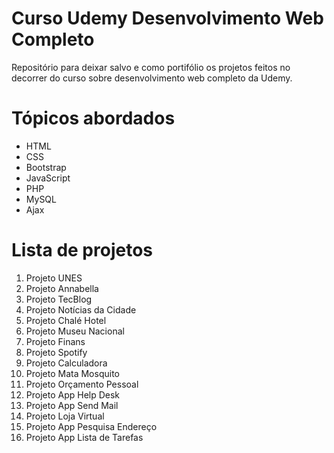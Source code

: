 # Curso Udemy Desenvolvimento Web Completo

Repositório para deixar salvo e como portifólio os projetos feitos no decorrer do curso sobre desenvolvimento web completo da Udemy.

# Tópicos abordados

  - HTML
  - CSS
  - Bootstrap
  - JavaScript
  - PHP
  - MySQL
  - Ajax

# Lista de projetos


1. Projeto UNES
2. Projeto Annabella
3. Projeto TecBlog
4. Projeto Notícias da Cidade
5. Projeto Chalé Hotel
6. Projeto Museu Nacional
7. Projeto Finans
8. Projeto Spotify
9. Projeto Calculadora
10. Projeto Mata Mosquito
11. Projeto Orçamento Pessoal
12. Projeto App Help Desk
13. Projeto App Send Mail
14. Projeto Loja Virtual
15. Projeto App Pesquisa Endereço
16. Projeto App Lista de Tarefas